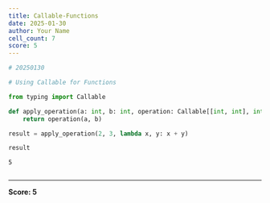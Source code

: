 ```yaml
---
title: Callable-Functions
date: 2025-01-30
author: Your Name
cell_count: 7
score: 5
---
```


```python
# 20250130
```


```python
# Using Callable for Functions
```


```python
from typing import Callable
```


```python
def apply_operation(a: int, b: int, operation: Callable[[int, int], int]) -> int:
    return operation(a, b)
```


```python
result = apply_operation(2, 3, lambda x, y: x + y)
```


```python
result
```




    5




```python

```


---
**Score: 5**
